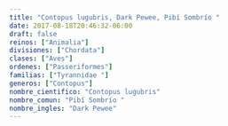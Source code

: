 ```yaml
---
title: "Contopus lugubris, Dark Pewee, Pibí Sombrío "
date: 2017-08-18T20:46:32-06:00
draft: false
reinos: ["Animalia"]
divisiones: ["Chordata"]
clases: ["Aves"]
ordenes: ["Passeriformes"]
familias: ["Tyrannidae "]
generos: ["Contopus"]
nombre_cientifico: "Contopus lugubris"
nombre_comun: "Pibí Sombrío "
nombre_ingles: "Dark Pewee"
---
```

